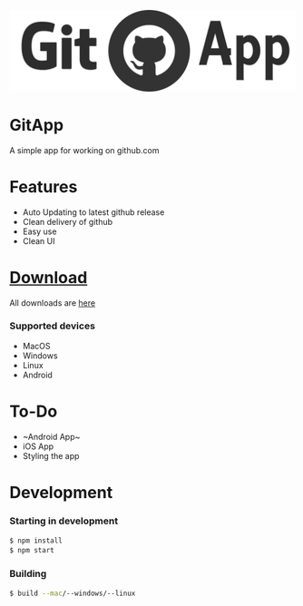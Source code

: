 ![](./Desktop/build/logo.png)
# GitApp

A simple app for working on github.com

# Features
 - Auto Updating to latest github release
 - Clean delivery of github
 - Easy use
 - Clean UI

# [Download](https://github.com/dan-online/GitApp/releases)

All downloads are [here](https://github.com/dan-online/GitApp/releases)

### Supported devices
 - MacOS
 - Windows
 - Linux
 - Android

# To-Do
 - ~Android App~
 - iOS App
 - Styling the app

# Development

### Starting in development
```bash
$ npm install
$ npm start
```

### Building

```bash
$ build --mac/--windows/--linux
```
